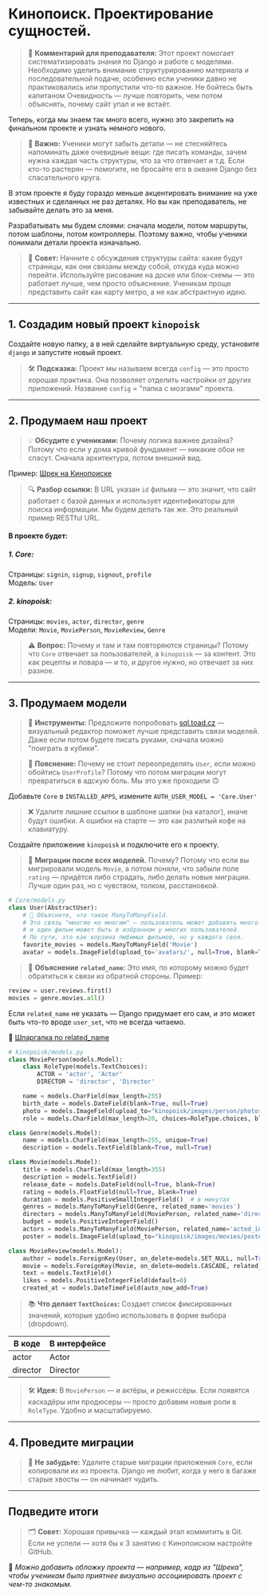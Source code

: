# Кинопоиск. Проектирование сущностей.

> 💬 **Комментарий для преподавателя:** Этот проект помогает систематизировать знания по Django и работе с моделями. Необходимо уделить внимание структурированию материала и последовательной подаче, особенно если ученики давно не практиковались или пропустили что-то важное. 
> Не бойтесь быть капитаном Очевидность — лучше повторить, чем потом объяснять, почему сайт упал и не встаёт.

Теперь, когда мы знаем так много всего, нужно это закрепить на финальном проекте и узнать немного нового.

> 🧠 **Важно:** Ученики могут забыть детали — не стесняйтесь напоминать даже очевидные вещи: где писать команды, зачем нужна каждая часть структуры, что за что отвечает и т.д. Если кто-то растерян — помогите, не бросайте его в океане Django без спасательного круга.

В этом проекте я буду гораздо меньше акцентировать внимание на уже известных и сделанных не раз деталях. Но вы как преподаватель, не забывайте делать это за меня.

Разрабатывать мы будем слоями: сначала модели, потом маршруты, потом шаблоны, потом контроллеры. Поэтому важно, чтобы ученики понимали детали проекта изначально.

> 🎯 **Совет:** Начните с обсуждения структуры сайта: какие будут страницы, как они связаны между собой, откуда куда можно перейти. Используйте рисование на доске или блок-схемы — это работает лучше, чем просто объяснение. Ученикам проще представить сайт как карту метро, а не как абстрактную идею.

---

## 1. Создадим новый проект `kinopoisk`

Создайте новую папку, а в ней сделайте виртуальную среду, установите `django` и запустите новый проект.

> 🛠️ **Подсказка:** Проект мы называем всегда `config` — это просто хорошая практика. Она позволяет отделить настройки от других приложений. Название `config` = "папка с мозгами" проекта.

---

## 2. Продумаем наш проект

> 💡 **Обсудите с учениками:** Почему логика важнее дизайна? Потому что если у дома кривой фундамент — никакие обои не спасут. Сначала архитектура, потом внешний вид.

Пример: [Шрек на Кинопоиске](https://www.kinopoisk.ru/film/430/)

> 🔍 **Разбор ссылки:** В URL указан `id` фильма — это значит, что сайт работает с базой данных и использует идентификаторы для поиска информации. Мы будем делать так же. Это реальный пример RESTful URL.

#### В проекте будет:

##### 1. Core:
Страницы: `signin`, `signup`, `signout`, `profile`  
Модель: `User`

##### 2. kinopoisk:
Страницы: `movies`, `actor`, `director`, `genre`  
Модели: `Movie`, `MoviePerson`, `MovieReview`, `Genre`

> ⚠️ **Вопрос:** Почему и там и там повторяются страницы? Потому что `Core` отвечает за пользователей, а `kinopoisk` — за контент. Это как рецепты и повара — и то, и другое нужно, но отвечает за них разное.

---

## 3. Продумаем модели

> 🧩 **Инструменты:** Предложите попробовать [sql.toad.cz](https://sql.toad.cz/) — визуальный редактор поможет лучше представить связи моделей. Даже если потом будете писать руками, сначала можно "поиграть в кубики".

> 🛑 **Пояснение:** Почему не стоит переопределять `User`, если можно обойтись `UserProfile`? Потому что потом миграции могут превратиться в адскую боль. Мы это уже проходили 🙃

Добавьте `Core` в `INSTALLED_APPS`, измените `AUTH_USER_MODEL = 'Core.User'`

> ❌ Удалите лишние ссылки в шаблоне шапки (на каталог), иначе будут ошибки. А ошибки на старте — это как разлитый кофе на клавиатуру.

Создайте приложение `kinopoisk` и подключите его к проекту.

> 🧠 **Миграции после всех моделей.** Почему? Потому что если вы мигрировали модель `Movie`, а потом поняли, что забыли поле `rating` — придётся либо страдать, либо делать новые миграции. Лучше один раз, но с чувством, толком, расстановкой.

```python
# Core/models.py
class User(AbstractUser):
    # 💬 Объясните, что такое ManyToManyField.
    # Это связь "многие ко многим" — пользователь может добавить много фильмов в избранное,
    # и один фильм может быть в избранном у многих пользователей.
    # По сути, это как корзина любимых фильмов, но у каждого своя.
    favorite_movies = models.ManyToManyField('Movie')
    avatar = models.ImageField(upload_to='avatars/', null=True, blank=True)
```

> 🔄 **Объяснение `related_name`:** Это имя, по которому можно будет обратиться к связи из обратной стороны. 
Пример:
```python
review = user.reviews.first()
movies = genre.movies.all()
```
Если `related_name` не указать — Django придумает его сам, и это может быть что-то вроде `user_set`, что не всегда читаемо.

📌 [Шпаргалка по related_name](https://github.com/xlartas/it-compot-backend-methods/blob/main/django-base.md#Related-Name)

```python
# kinopoisk/models.py
class MoviePerson(models.Model):
    class RoleType(models.TextChoices):
        ACTOR = 'actor', 'Actor'
        DIRECTOR = 'director', 'Director'

    name = models.CharField(max_length=255)
    birth_date = models.DateField(blank=True, null=True)
    photo = models.ImageField(upload_to="kinopoisk/images/person/photos/", blank=True, null=True)
    role = models.CharField(max_length=20, choices=RoleType.choices, blank=True, null=True)

class Genre(models.Model):
    name = models.CharField(max_length=255, unique=True)
    description = models.TextField(blank=True, null=True)

class Movie(models.Model):
    title = models.CharField(max_length=355)
    description = models.TextField()
    release_date = models.DateField(null=True, blank=True)
    rating = models.FloatField(null=True, blank=True)
    duration = models.PositiveSmallIntegerField()  # в минутах
    genres = models.ManyToManyField(Genre, related_name='movies')
    directors = models.ManyToManyField(MoviePerson, related_name='directed_movies')
    budget = models.PositiveIntegerField()
    actors = models.ManyToManyField(MoviePerson, related_name='acted_in_movies')
    poster = models.ImageField(upload_to="kinopoisk/images/movies/posters/", blank=True, null=True)

class MovieReview(models.Model):
    author = models.ForeignKey(User, on_delete=models.SET_NULL, null=True, related_name='reviews')
    movie = models.ForeignKey(Movie, on_delete=models.CASCADE, related_name='reviews')
    text = models.TextField()
    likes = models.PositiveIntegerField(default=0)
    created_at = models.DateTimeField(auto_now_add=True)
```

> 📚 **Что делает `TextChoices`:** 
Создает список фиксированных значений, которые удобно использовать в форме выбора (dropdown).

| В коде | В интерфейсе |
|-------|---------------|
| actor | Actor         |
| director | Director   |

> 🛠️ **Идея:** В `MoviePerson` — и актёры, и режиссёры. Если появятся каскадёры или продюсеры — просто добавим новые роли в `RoleType`. Удобно и масштабируемо.

---

## 4. Проведите миграции

> 🧼 **Не забудьте:** Удалите старые миграции приложения `Core`, если копировали их из проекта. Django не любит, когда у него в багаже старые хвосты — он начинает чудить.


---


## Подведите итоги

> 🗂 **Совет:** Хорошая привычка — каждый этап коммитить в Git. Если не успели — хотя бы к 3 занятию с Кинопоиском настройте GitHub.

📎 *Можно добавить обложку проекта — например, кадр из "Шрека", чтобы ученикам было приятнее визуально ассоциировать проект с чем-то знакомым.*

